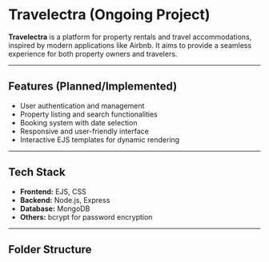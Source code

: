 # Travelectra (Ongoing Project)

**Travelectra** is a platform for property rentals and travel accommodations, inspired by modern applications like Airbnb. It aims to provide a seamless experience for both property owners and travelers.

---

## Features (Planned/Implemented)
- User authentication and management
- Property listing and search functionalities
- Booking system with date selection
- Responsive and user-friendly interface
- Interactive EJS templates for dynamic rendering

---

## Tech Stack
- **Frontend:** EJS, CSS
- **Backend:** Node.js, Express
- **Database:** MongoDB
- **Others:** bcrypt for password encryption

---

## Folder Structure
